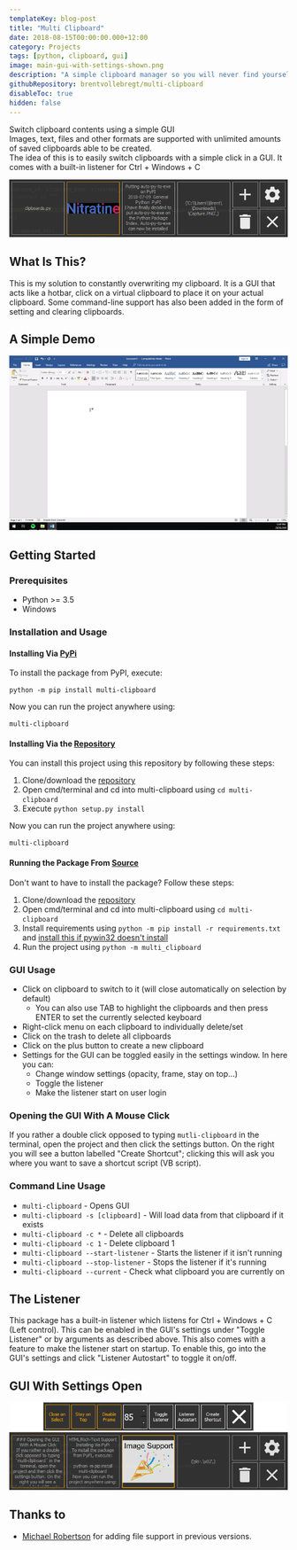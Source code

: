 ```yaml
---
templateKey: blog-post
title: "Multi Clipboard"
date: 2018-08-15T00:00:00.000+12:00
category: Projects
tags: [python, clipboard, gui]
image: main-gui-with-settings-shown.png
description: "A simple clipboard manager so you will never find yourself copying the same thing twice. Images, text and files are supported and unlimited amounts of saved clipboards can be created. Switch clipboard contents using a simple GUI."
githubRepository: brentvollebregt/multi-clipboard
disableToc: true
hidden: false
---
```


Switch clipboard contents using a simple GUI<br />
Images, text, files and other formats are supported with unlimited amounts of saved clipboards able to be created.<br />
The idea of this is to easily switch clipboards with a simple click in a GUI. It comes with a built-in listener for Ctrl + Windows + C

![Main GUI](main-gui.png)

## What Is This?

This is my solution to constantly overwriting my clipboard. It is a GUI that acts like a hotbar, click on a virtual clipboard to place it on your actual clipboard. Some command-line support has also been added in the form of setting and clearing clipboards.

## A Simple Demo

![Demonstration](multi-clipboard.gif)

## Getting Started

### Prerequisites

- Python >= 3.5
- Windows

### Installation and Usage

#### Installing Via [PyPi](https://pypi.org/project/multi-clipboard/)

To install the package from PyPI, execute:

```console
python -m pip install multi-clipboard
```

Now you can run the project anywhere using:

```console
multi-clipboard
```

#### Installing Via the [Repository](https://github.com/brentvollebregt/multi-clipboard)

You can install this project using this repository by following these steps:

1. Clone/download the [repository](https://github.com/brentvollebregt/multi-clipboard)
2. Open cmd/terminal and cd into multi-clipboard using `cd multi-clipboard`
3. Execute `python setup.py install`

Now you can run the project anywhere using:

```console
multi-clipboard
```

#### Running the Package From [Source](https://github.com/brentvollebregt/auto-py-to-exe/archive/master.zip)

Don't want to have to install the package? Follow these steps:

1. Clone/download the [repository](https://github.com/brentvollebregt/multi-clipboard)
2. Open cmd/terminal and cd into multi-clipboard using `cd multi-clipboard`
3. Install requirements using `python -m pip install -r requirements.txt` and [install this if pywin32 doesn't install](https://github.com/mhammond/pywin32/releases)
4. Run the project using `python -m multi_clipboard`

### GUI Usage

- Click on clipboard to switch to it (will close automatically on selection by default)
  - You can also use TAB to highlight the clipboards and then press ENTER to set the currently selected keyboard
- Right-click menu on each clipboard to individually delete/set
- Click on the trash to delete all clipboards
- Click on the plus button to create a new clipboard
- Settings for the GUI can be toggled easily in the settings window. In here you can:
  - Change window settings (opacity, frame, stay on top...)
  - Toggle the listener
  - Make the listener start on user login

### Opening the GUI With A Mouse Click

If you rather a double click opposed to typing `mutli-clipboard` in the terminal, open the project and then click the settings button. On the right you will see a button labelled "Create Shortcut"; clicking this will ask you where you want to save a shortcut script (VB script).

### Command Line Usage

- `multi-clipboard` - Opens GUI
- `multi-clipboard -s [clipboard]` - Will load data from that clipboard if it exists
- `multi-clipboard -c *` - Delete all clipboards
- `multi-clipboard -c 1` - Delete clipboard 1
- `multi-clipboard --start-listener` - Starts the listener if it isn't running
- `multi-clipboard --stop-listener` - Stops the listener if it's running
- `multi-clipboard --current` - Check what clipboard you are currently on

## The Listener

This package has a built-in listener which listens for Ctrl + Windows + C (Left control). This can be enabled in the GUI's settings under "Toggle Listener" or by arguments as described above. This also comes with a feature to make the listener start on startup. To enable this, go into the GUI's settings and click "Listener Autostart" to toggle it on/off.

## GUI With Settings Open

![Main GUI with Settings](main-gui-with-settings-shown.png)

## Thanks to

- [Michael Robertson](https://github.com/MBRobertson) for adding file support in previous versions.
